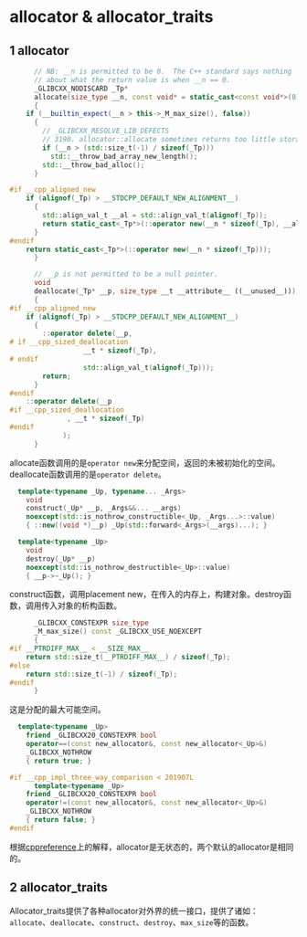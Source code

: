 # allocator & allocator_traits

## 1 allocator

``` cpp
      // NB: __n is permitted to be 0.  The C++ standard says nothing
      // about what the return value is when __n == 0.
      _GLIBCXX_NODISCARD _Tp*
      allocate(size_type __n, const void* = static_cast<const void*>(0))
      {
	if (__builtin_expect(__n > this->_M_max_size(), false))
	  {
	    // _GLIBCXX_RESOLVE_LIB_DEFECTS
	    // 3190. allocator::allocate sometimes returns too little storage
	    if (__n > (std::size_t(-1) / sizeof(_Tp)))
	      std::__throw_bad_array_new_length();
	    std::__throw_bad_alloc();
	  }

#if __cpp_aligned_new
	if (alignof(_Tp) > __STDCPP_DEFAULT_NEW_ALIGNMENT__)
	  {
	    std::align_val_t __al = std::align_val_t(alignof(_Tp));
	    return static_cast<_Tp*>(::operator new(__n * sizeof(_Tp), __al));
	  }
#endif
	return static_cast<_Tp*>(::operator new(__n * sizeof(_Tp)));
      }

      // __p is not permitted to be a null pointer.
      void
      deallocate(_Tp* __p, size_type __t __attribute__ ((__unused__)))
      {
#if __cpp_aligned_new
	if (alignof(_Tp) > __STDCPP_DEFAULT_NEW_ALIGNMENT__)
	  {
	    ::operator delete(__p,
# if __cpp_sized_deallocation
			      __t * sizeof(_Tp),
# endif
			      std::align_val_t(alignof(_Tp)));
	    return;
	  }
#endif
	::operator delete(__p
#if __cpp_sized_deallocation
			  , __t * sizeof(_Tp)
#endif
			 );
      }
```

allocate函数调用的是`operator new`来分配空间，返回的未被初始化的空间。deallocate函数调用的是`operator delete`。



``` cpp
  template<typename _Up, typename... _Args>
	void
	construct(_Up* __p, _Args&&... __args)
	noexcept(std::is_nothrow_constructible<_Up, _Args...>::value)
	{ ::new((void *)__p) _Up(std::forward<_Args>(__args)...); }

  template<typename _Up>
	void
	destroy(_Up* __p)
	noexcept(std::is_nothrow_destructible<_Up>::value)
	{ __p->~_Up(); }
```

construct函数，调用placement new，在传入的内存上，构建对象。destroy函数，调用传入对象的析构函数。



``` cpp
      _GLIBCXX_CONSTEXPR size_type
      _M_max_size() const _GLIBCXX_USE_NOEXCEPT
      {
#if __PTRDIFF_MAX__ < __SIZE_MAX__
	return std::size_t(__PTRDIFF_MAX__) / sizeof(_Tp);
#else
	return std::size_t(-1) / sizeof(_Tp);
#endif
      }
```

这是分配的最大可能空间。



```cpp
  template<typename _Up>
	friend _GLIBCXX20_CONSTEXPR bool
	operator==(const new_allocator&, const new_allocator<_Up>&)
	_GLIBCXX_NOTHROW
	{ return true; }

#if __cpp_impl_three_way_comparison < 201907L
      template<typename _Up>
	friend _GLIBCXX20_CONSTEXPR bool
	operator!=(const new_allocator&, const new_allocator<_Up>&)
	_GLIBCXX_NOTHROW
	{ return false; }
#endif
```

根据[cppreference](https://en.cppreference.com/w/cpp/memory/allocator/operator_cmp)上的解释，allocator是无状态的，两个默认的allocator是相同的。



## 2 allocator_traits

Allocator_traits提供了各种allocator对外界的统一接口，提供了诸如：`allocate`、`deallocate`、`construct`、`destroy`、`max_size`等的函数。

